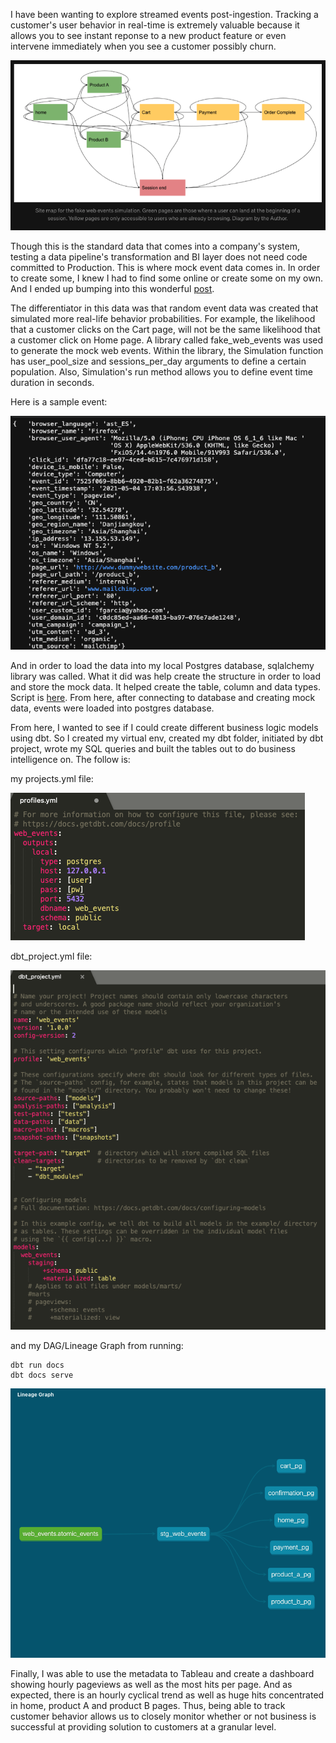 I have been wanting to explore streamed events post-ingestion. Tracking a customer's user behavior in real-time is extremely valuable because it allows you to see 
instant reponse to a new product feature or even intervene immediately when you see a customer possibly churn.

![sitemap](sitemap.png)

Though this is the standard data that comes into a company's system, testing a data pipeline's transformation and BI layer does not need code committed to 
Production. This is where mock event data comes in. In order to create some, I knew I had to find some online or create some on my own. And I ended up bumping into
this wonderful [post](https://towardsdatascience.com/simulating-web-events-7199bf8afcfd). 

The differentiator in this data was that random event data was created that simulated more real-life behavior probabilities. For example, the likelihood that a customer clicks on the Cart page, will not be the same likelihood that a customer click on Home page. A library called fake_web_events was used to generate the mock web events. Within the library, the Simulation function has user_pool_size and sessions_per_day arguments to define a certain population. Also, Simulation's run method allows you to define event time duration in seconds.

Here is a sample event:

![event](fake_event.png)

And in order to load the data into my local Postgres database, sqlalchemy library was called. What it did was help
create the structure in order to load and store the mock data. It helped create the table, column and data types. Script is [here](https://github.com/mindyng/2021-Projects/blob/main/events_to_postgres%20copy.py). From here, after connecting to database and creating mock data, events were loaded into postgres database.

From here, I wanted to see if I could create different business logic models using dbt. So I created my virtual env, created my dbt folder, initiated by dbt project, wrote my SQL queries and built the tables out to do business intelligence on. The follow is: 

my projects.yml file: 

![profiles](profiles.png)

dbt_project.yml file:

![dbt_project](dbt_project.png)

and my DAG/Lineage Graph from running:

``` 
dbt run docs
dbt docs serve
```
![DAG](DAG.png)

Finally, I was able to use the metadata to Tableau and create a dashboard showing hourly pageviews as well as the most hits per page. And as expected, there is an hourly cyclical trend as well as huge hits concentrated in home, product A and product B pages. Thus, being able to track customer behavior allows us to closely monitor whether or not business is successful at providing solution to customers at a granular level. 
